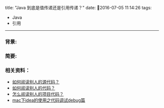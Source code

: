 title: "Java 到底是值传递还是引用传递？"
date: 2016-07-05 11:14:26
tags:
- Java
- 引用
---
### 背景:


### 简要:


<!--more-->

### 相关资料：
- [如何阅读别人的源代码？](http://blog.csdn.net/ilyfeng1314/article/details/7452326)
- [如何阅读别人的代码？](https://www.zhihu.com/question/21186887)
- [怎么阅读别人的项目代码？](http://www.cnblogs.com/snidget/articles/1951121.html)
- [mac下idea的使用之代码调试debug篇](http://ylq365.iteye.com/blog/1953854)
